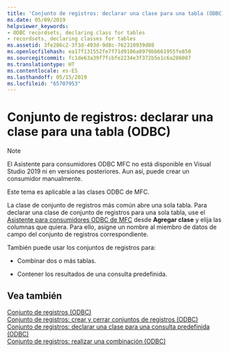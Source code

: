 ```yaml
---
title: 'Conjunto de registros: declarar una clase para una tabla (ODBC)'
ms.date: 05/09/2019
helpviewer_keywords:
- ODBC recordsets, declaring class for tables
- recordsets, declaring classes for tables
ms.assetid: 3fe286c2-3f3d-493d-9d8c-762310939d08
ms.openlocfilehash: ea17f131552fe7f71d9106a8979bb661955fe850
ms.sourcegitcommit: fc1de63a39f7fcbfe2234e3f372b5e1c6a286087
ms.translationtype: HT
ms.contentlocale: es-ES
ms.lasthandoff: 05/15/2019
ms.locfileid: "65707953"
---
```

# <a name="recordset-declaring-a-class-for-a-table-odbc"></a>Conjunto de registros: declarar una clase para una tabla (ODBC)

> [!NOTE] 
> El Asistente para consumidores ODBC MFC no está disponible en Visual Studio 2019 ni en versiones posteriores. Aun así, puede crear un consumidor manualmente.

Este tema es aplicable a las clases ODBC de MFC.

La clase de conjunto de registros más común abre una sola tabla. Para declarar una clase de conjunto de registros para una sola tabla, use el [Asistente para consumidores ODBC de MFC](../../mfc/reference/adding-an-mfc-odbc-consumer.md) desde **Agregar clase** y elija las columnas que quiera. Para ello, asigne un nombre al miembro de datos de campo del conjunto de registros correspondiente.

También puede usar los conjuntos de registros para:

- Combinar dos o más tablas.

- Contener los resultados de una consulta predefinida.

## <a name="see-also"></a>Vea también

[Conjunto de registros (ODBC)](../../data/odbc/recordset-odbc.md)<br/>
[Conjunto de registros: crear y cerrar conjuntos de registros (ODBC)](../../data/odbc/recordset-creating-and-closing-recordsets-odbc.md)<br/>
[Conjunto de registros: declarar una clase para una consulta predefinida (ODBC)](../../data/odbc/recordset-declaring-a-class-for-a-predefined-query-odbc.md)<br/>
[Conjunto de registros: realizar una combinación (ODBC)](../../data/odbc/recordset-performing-a-join-odbc.md)